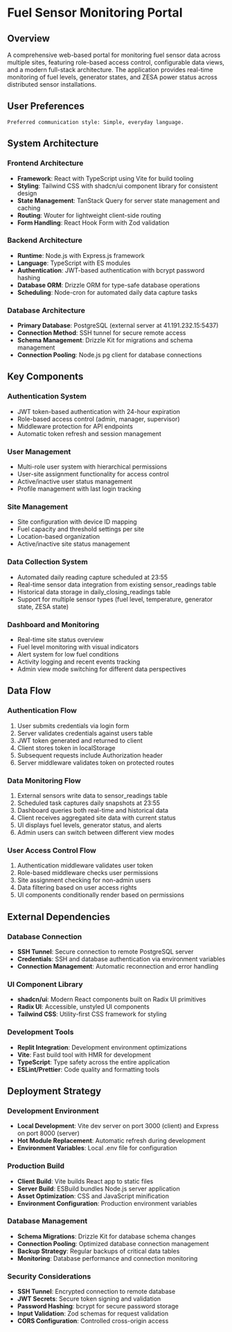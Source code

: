 # Fuel Sensor Monitoring Portal

## Overview

A comprehensive web-based portal for monitoring fuel sensor data across multiple sites, featuring role-based access control, configurable data views, and a modern full-stack architecture. The application provides real-time monitoring of fuel levels, generator states, and ZESA power status across distributed sensor installations.

## User Preferences

```
Preferred communication style: Simple, everyday language.
```

## System Architecture

### Frontend Architecture
- **Framework**: React with TypeScript using Vite for build tooling
- **Styling**: Tailwind CSS with shadcn/ui component library for consistent design
- **State Management**: TanStack Query for server state management and caching
- **Routing**: Wouter for lightweight client-side routing
- **Form Handling**: React Hook Form with Zod validation

### Backend Architecture
- **Runtime**: Node.js with Express.js framework
- **Language**: TypeScript with ES modules
- **Authentication**: JWT-based authentication with bcrypt password hashing
- **Database ORM**: Drizzle ORM for type-safe database operations
- **Scheduling**: Node-cron for automated daily data capture tasks

### Database Architecture
- **Primary Database**: PostgreSQL (external server at 41.191.232.15:5437)
- **Connection Method**: SSH tunnel for secure remote access
- **Schema Management**: Drizzle Kit for migrations and schema management
- **Connection Pooling**: Node.js pg client for database connections

## Key Components

### Authentication System
- JWT token-based authentication with 24-hour expiration
- Role-based access control (admin, manager, supervisor)
- Middleware protection for API endpoints
- Automatic token refresh and session management

### User Management
- Multi-role user system with hierarchical permissions
- User-site assignment functionality for access control
- Active/inactive user status management
- Profile management with last login tracking

### Site Management
- Site configuration with device ID mapping
- Fuel capacity and threshold settings per site
- Location-based organization
- Active/inactive site status management

### Data Collection System
- Automated daily reading capture scheduled at 23:55
- Real-time sensor data integration from existing sensor_readings table
- Historical data storage in daily_closing_readings table
- Support for multiple sensor types (fuel level, temperature, generator state, ZESA state)

### Dashboard and Monitoring
- Real-time site status overview
- Fuel level monitoring with visual indicators
- Alert system for low fuel conditions
- Activity logging and recent events tracking
- Admin view mode switching for different data perspectives

## Data Flow

### Authentication Flow
1. User submits credentials via login form
2. Server validates credentials against users table
3. JWT token generated and returned to client
4. Client stores token in localStorage
5. Subsequent requests include Authorization header
6. Server middleware validates token on protected routes

### Data Monitoring Flow
1. External sensors write data to sensor_readings table
2. Scheduled task captures daily snapshots at 23:55
3. Dashboard queries both real-time and historical data
4. Client receives aggregated site data with current status
5. UI displays fuel levels, generator status, and alerts
6. Admin users can switch between different view modes

### User Access Control Flow
1. Authentication middleware validates user token
2. Role-based middleware checks user permissions
3. Site assignment checking for non-admin users
4. Data filtering based on user access rights
5. UI components conditionally render based on permissions

## External Dependencies

### Database Connection
- **SSH Tunnel**: Secure connection to remote PostgreSQL server
- **Credentials**: SSH and database authentication via environment variables
- **Connection Management**: Automatic reconnection and error handling

### UI Component Library
- **shadcn/ui**: Modern React components built on Radix UI primitives
- **Radix UI**: Accessible, unstyled UI components
- **Tailwind CSS**: Utility-first CSS framework for styling

### Development Tools
- **Replit Integration**: Development environment optimizations
- **Vite**: Fast build tool with HMR for development
- **TypeScript**: Type safety across the entire application
- **ESLint/Prettier**: Code quality and formatting tools

## Deployment Strategy

### Development Environment
- **Local Development**: Vite dev server on port 3000 (client) and Express on port 8000 (server)
- **Hot Module Replacement**: Automatic refresh during development
- **Environment Variables**: Local .env file for configuration

### Production Build
- **Client Build**: Vite builds React app to static files
- **Server Build**: ESBuild bundles Node.js server application
- **Asset Optimization**: CSS and JavaScript minification
- **Environment Configuration**: Production environment variables

### Database Management
- **Schema Migrations**: Drizzle Kit for database schema changes
- **Connection Pooling**: Optimized database connection management
- **Backup Strategy**: Regular backups of critical data tables
- **Monitoring**: Database performance and connection monitoring

### Security Considerations
- **SSH Tunnel**: Encrypted connection to remote database
- **JWT Secrets**: Secure token signing and validation
- **Password Hashing**: bcrypt for secure password storage
- **Input Validation**: Zod schemas for request validation
- **CORS Configuration**: Controlled cross-origin access